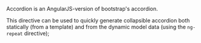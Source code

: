 Accordion is an AngularJS-version of bootstrap's accordion.

This directive can be used to quickly generate collapsible accordion both statically (from a template) and from the dynamic model data (using the `ng-repeat` directive);